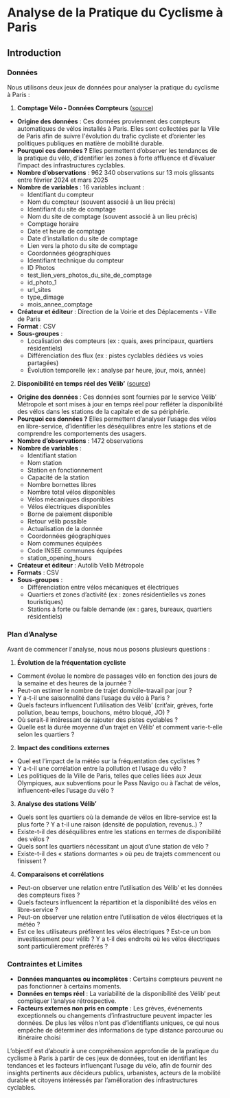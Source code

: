 # Analyse de la Pratique du Cyclisme à Paris

## Introduction

### Données

Nous utilisons deux jeux de données pour analyser la pratique du cyclisme à Paris :

1. **Comptage Vélo - Données Compteurs** ([source](https://www.data.gouv.fr/fr/datasets/comptage-velo-donnees-compteurs/))
 - **Origine des données** :
     Ces données proviennent des compteurs automatiques de vélos installés à Paris. Elles sont collectées par la Ville de Paris afin de suivre l'évolution du trafic cycliste et d’orienter les politiques publiques en matière de mobilité durable.
 - **Pourquoi ces données ?**
     Elles permettent d’observer les tendances de la pratique du vélo, d’identifier les zones à forte affluence et d’évaluer l’impact des infrastructures cyclables.
 - **Nombre d’observations** : 962 340 observations sur 13 mois glissants entre février 2024 et mars 2025
 - **Nombre de variables** : 16 variables incluant :
   -  Identifiant du compteur
   -  Nom du compteur (souvent associé à un lieu précis)
   - Identifiant du site de comptage
   - Nom du site de comptage (souvent associé à un lieu précis)
   - Comptage horaire
   - Date et heure de comptage
   - Date d’installation du site de comptage
   - Lien vers la photo du site de comptage
   - Coordonnées géographiques
   - Identifiant technique du compteur
   - ID Photos
   - test_lien_vers_photos_du_site_de_comptage
   - id_photo_1
   - url_sites
   - type_dimage
   - mois_annee_comptage
 - **Créateur et éditeur** : Direction de la Voirie et des Déplacements - Ville de Paris
 - **Format** : CSV
 - **Sous-groupes** :
   - Localisation des compteurs (ex : quais, axes principaux, quartiers résidentiels)
   - Différenciation des flux (ex : pistes cyclables dédiées vs voies partagées)
   - Évolution temporelle (ex : analyse par heure, jour, mois, année)
  
2. **Disponibilité en temps réel des Vélib’** ([source](https://opendata.paris.fr/explore/dataset/velib-disponibilite-en-temps-reel))
  - **Origine des données** :
    Ces données sont fournies par le service Vélib’ Métropole et sont mises à jour en temps réel pour refléter la disponibilité des vélos dans les stations de la capitale et de sa périphérie.
  - **Pourquoi ces données ?**
    Elles permettent d’analyser l’usage des vélos en libre-service, d’identifier les déséquilibres entre les stations et de comprendre les comportements des usagers.
  - **Nombre d’observations** : 1472 observations
  - **Nombre de variables** :
    - Identifiant station
    - Nom station
    - Station en fonctionnement
    - Capacité de la station
    - Nombre bornettes libres
    - Nombre total vélos disponibles
    - Vélos mécaniques disponibles
    - Vélos électriques disponibles
    - Borne de paiement disponible
    - Retour vélib possible
    - Actualisation de la donnée
    - Coordonnées géographiques
    - Nom communes équipées
    - Code INSEE communes équipées
    - station_opening_hours
 - **Créateur et éditeur** : Autolib Velib Métropole
 - **Formats** : CSV
 - **Sous-groupes** :
    - Différenciation entre vélos mécaniques et électriques
    - Quartiers et zones d’activité (ex : zones résidentielles vs zones touristiques)
    - Stations à forte ou faible demande (ex : gares, bureaux, quartiers résidentiels)
  
### Plan d’Analyse

Avant de commencer l'analyse, nous nous posons plusieurs questions :

1. **Évolution de la fréquentation cycliste**
 - Comment évolue le nombre de passages vélo en fonction des jours de la semaine et des heures de la journée ?
 - Peut-on estimer le nombre de trajet domicile-travail par jour ? 
 - Y a-t-il une saisonnalité dans l’usage du vélo à Paris ?
 - Quels facteurs influencent l’utilisation des Vélib’ (crit’air, grèves, forte pollution, beau temps, bouchons, métro bloqué, JO) ?
 - Où serait-il intéressant de rajouter des pistes cyclables ?
 - Quelle est la durée moyenne d’un trajet en Vélib’ et comment varie-t-elle selon les quartiers ?
2. **Impact des conditions externes**
 - Quel est l’impact de la météo sur la fréquentation des cyclistes ?
 - Y a-t-il une corrélation entre la pollution et l’usage du vélo ?
 - Les politiques de la Ville de Paris, telles que celles liées aux Jeux Olympiques, aux subventions pour le Pass Navigo ou à l’achat de vélos, influencent-elles l’usage du vélo ?
3. **Analyse des stations Vélib’**
 - Quels sont les quartiers où la demande de vélos en libre-service est la plus forte ? Y a t-il une raison (densité de population, revenus..) ? 
 - Existe-t-il des déséquilibres entre les stations en termes de disponibilité des vélos ?
 - Quels sont les quartiers nécessitant un ajout d’une station de vélo ?
 - Existe-t-il des « stations dormantes » où peu de trajets commencent ou finissent ?
4. **Comparaisons et corrélations**
 - Peut-on observer une relation entre l’utilisation des Vélib’ et les données des compteurs fixes ?
 - Quels facteurs influencent la répartition et la disponibilité des vélos en libre-service ?
 - Peut-on observer une relation entre l’utilisation de vélos électriques et la météo ?
 - Est ce les utilisateurs préfèrent les vélos électriques ? Est-ce un bon investissement pour vélib ? Y a t-il des endroits où les vélos électriques sont particulièrement préférés ? 

### Contraintes et Limites

- **Données manquantes ou incomplètes** : Certains compteurs peuvent ne pas fonctionner à certains moments.
- **Données en temps réel** : La variabilité de la disponibilité des Vélib’ peut compliquer l’analyse rétrospective.
- **Facteurs externes non pris en compte** : Les grèves, événements exceptionnels ou changements d’infrastructure peuvent impacter les données. De plus les vélos n’ont pas d’identifiants uniques, ce qui nous empêche de déterminer des informations de type distance parcourue ou itinéraire choisi

L’objectif est d’aboutir à une compréhension approfondie de la pratique du cyclisme à Paris à partir de ces jeux de données, tout en identifiant les tendances et les facteurs influençant l’usage du vélo, afin de fournir des insights pertinents aux décideurs publics, urbanistes, acteurs de la mobilité durable et citoyens intéressés par l’amélioration des infrastructures cyclables.
